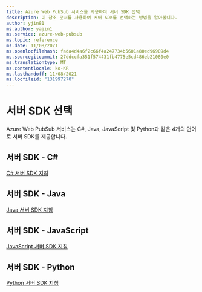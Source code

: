 ```yaml
---
title: Azure Web PubSub 서비스를 사용하여 서버 SDK 선택
description: 이 참조 문서를 사용하여 서버 SDK를 선택하는 방법을 알아봅니다.
author: yjin81
ms.author: yajin1
ms.service: azure-web-pubsub
ms.topic: reference
ms.date: 11/08/2021
ms.openlocfilehash: fada4d4a6f2c66f4a247734b5601a80ed96989d4
ms.sourcegitcommit: 27ddccfa351f574431fb4775e5cd486eb21080e0
ms.translationtype: MT
ms.contentlocale: ko-KR
ms.lasthandoff: 11/08/2021
ms.locfileid: "131997270"
---
```

# <a name="choose-the-server-sdks"></a>서버 SDK 선택

Azure Web PubSub 서비스는 C#, Java, JavaScript 및 Python과 같은 4개의 언어로 서버 SDK를 제공합니다. 

## <a name="server-sdk---c"></a>서버 SDK - C#

[C# 서버 SDK 지침](reference-server-sdk-csharp.md)

## <a name="server-sdk---java"></a>서버 SDK - Java

[Java 서버 SDK 지침](reference-server-sdk-java.md)

## <a name="server-sdk---javascript"></a>서버 SDK - JavaScript

[JavaScript 서버 SDK 지침](reference-server-sdk-js.md)

## <a name="server-sdk---python"></a>서버 SDK - Python

[Python 서버 SDK 지침](reference-server-sdk-python.md)
